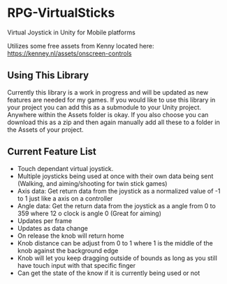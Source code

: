 # RPG-VirtualSticks
Virtual Joystick in Unity for Mobile platforms

Utilizes some free assets from Kenny located here: https://kenney.nl/assets/onscreen-controls

## Using This Library
Currently this library is a work in progress and will be updated as new features are needed for my games. If you would like to use this library in your project you can add this as a submodule to your Unity project. Anywhere within the Assets folder is okay. If you also choose you can download this as a zip and then again manually add all these to a folder in the Assets of your project.

## Current Feature List
- Touch dependant virtual joystick.
- Multiple joysticks being used at once with their own data being sent (Walking, and aiming/shooting for twin stick games)
- Axis data: Get return data from the joystick as a normalized value of -1 to 1 just like a axis on a controller
- Angle data: Get the return data from the joystick as a angle from 0 to 359 where 12 o clock is angle 0 (Great for aiming)
- Updates per frame
- Updates as data change
- On release the knob will return home
- Knob distance can be adjust from 0 to 1 where 1 is the middle of the knob against the background edge
- Knob will let you keep dragging outside of bounds as long as you still have touch input with that specific finger
- Can get the state of the know if it is currently being used or not
